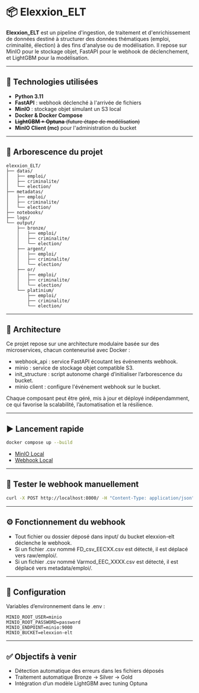 # 📦 Elexxion_ELT

**Elexxion_ELT** est un pipeline d'ingestion, de traitement et d'enrichissement de données destiné à structurer des données thématiques (emploi, criminalité, élection) à des fins d'analyse ou de modélisation. Il repose sur MinIO pour le stockage objet, FastAPI pour le webhook de déclenchement, et LightGBM pour la modélisation.

---

## 🔧 Technologies utilisées

- **Python 3.11**
- **FastAPI** : webhook déclenché à l'arrivée de fichiers
- **MinIO** : stockage objet simulant un S3 local
- **Docker & Docker Compose**
- ~~**LightGBM + Optuna** (future étape de modélisation)~~
- **MinIO Client (mc)** pour l'administration du bucket

---

## 📂 Arborescence du projet

```plaintext
elexxion_ELT/
├── datas/
│   ├── emploi/
│   ├── criminalite/
│   └── election/
├── metadatas/
│   ├── emploi/
│   ├── criminalite/
│   └── election/
├── notebooks/
├── logs/
└── output/
    ├── bronze/
    │   ├── emploi/
    │   ├── criminalite/
    │   └── election/
    ├── argent/
    │   ├── emploi/
    │   ├── criminalite/
    │   └── election/
    ├── or/
    │   ├── emploi/
    │   ├── criminalite/
    │   └── election/
    └── platinium/
        ├── emploi/
        ├── criminalite/
        └── election/
```

---

## 🧱 Architecture

Ce projet repose sur une architecture modulaire basée sur des microservices, chacun conteneurisé avec Docker :

- webhook_api : service FastAPI écoutant les événements webhook.
- minio : service de stockage objet compatible S3.
- init_structure : script autonome chargé d’initialiser l’arborescence du bucket.
- minio client : configure l'événement webhook sur le bucket.

Chaque composant peut être géré, mis à jour et déployé indépendamment, ce qui favorise la scalabilité, l’automatisation et la résilience.

---

## ▶️ Lancement rapide

```bash
docker compose up --build
```

- [MinIO Local](http://localhost:9001)  
- [Webhook Local](http://localhost:8000)  

---

## 🧪 Tester le webhook manuellement

```bash
curl -X POST http://localhost:8000/ -H "Content-Type: application/json" -d '{"test": "ok"}'
```

---

## ⚙️ Fonctionnement du webhook

- Tout fichier ou dossier déposé dans input/ du bucket elexxion-elt déclenche le webhook.
- Si un fichier .csv nommé FD_csv_EECXX.csv est détecté, il est déplacé vers raw/emploi/.
- Si un fichier .csv nommé Varmod_EEC_XXXX.csv est détecté, il est déplacé vers metadata/emploi/.

---

## 🔐 Configuration

Variables d’environnement dans le .env :

``` env
MINIO_ROOT_USER=minio
MINIO_ROOT_PASSWORD=password
MINIO_ENDPOINT=minio:9000
MINIO_BUCKET=elexxion-elt
```

---

## ✅ Objectifs à venir

- Détection automatique des erreurs dans les fichiers déposés
- Traitement automatique Bronze → Silver → Gold
- Intégration d’un modèle LightGBM avec tuning Optuna